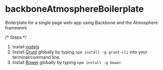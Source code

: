 backboneAtmosphereBoilerplate
=============================

Boilerplate for a single page web-app using Backbone and the Atmosphere framework

/* Steps */
1. Install [nodejs](http://nodejs.org/)
2. Install [Grunt](http://gruntjs.com/) globally by typing `npm install -g
   grunt-cli` into your terminal/command line.
3. Install [Bower](http://bower.io/) globally by typing `npm install -g bower`.